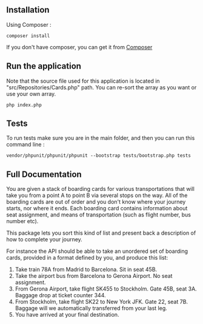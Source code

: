 ## Installation
Using Composer :

```
composer install
```

If you don't have composer, you can get it from [Composer](https://getcomposer.org/)

## Run the application
Note that the source file used for this application is located in "src/Repositories/Cards.php" path.
You can re-sort the array as you want or use your own array.

```
php index.php
```

## Tests
To run tests make sure you are in the main folder, and then you can run this command line :

```
vendor/phpunit/phpunit/phpunit --bootstrap tests/bootstrap.php tests
```

## Full Documentation
You are given a stack of boarding cards for various transportations that will take you from a point A to point B via several stops on the way.
All of the boarding cards are out of order and you don't know where your journey starts, nor where it ends.
Each boarding card contains information about seat assignment, and means of transportation (such as flight number, bus number etc).

This package lets you sort this kind of list and present back a description of how to complete your journey.

For instance the API should be able to take an unordered set of boarding cards, provided in a format defined by you, and produce this list:

1. Take train 78A from Madrid to Barcelona. Sit in seat 45B.
2. Take the airport bus from Barcelona to Gerona Airport. No seat assignment.
3. From Gerona Airport, take flight SK455 to Stockholm. Gate 45B, seat 3A. Baggage drop at ticket counter 344.
4. From Stockholm, take flight SK22 to New York JFK. Gate 22, seat 7B. Baggage will we automatically transferred from your last leg.
5.  You have arrived at your final destination.